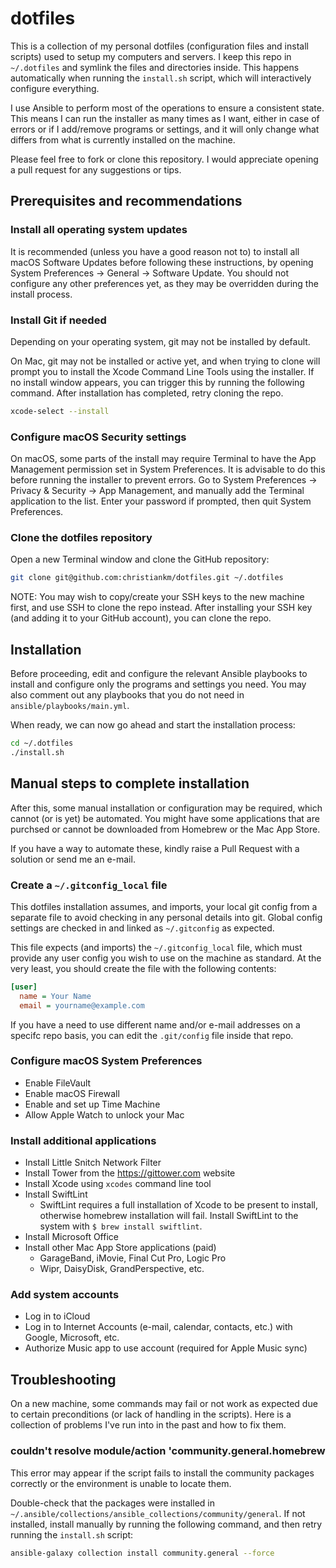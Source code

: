 # dotfiles

This is a collection of my personal dotfiles (configuration files and install scripts) used to setup my computers and servers.
I keep this repo in `~/.dotfiles` and symlink the files and directories inside.
This happens automatically when running the `install.sh` script, which will interactively configure everything.

I use Ansible to perform most of the operations to ensure a consistent state. This means I can run the installer as many times as I want, either in case of errors or if I add/remove programs or settings, and it will only change what differs from what is currently installed on the machine.

Please feel free to fork or clone this repository. I would appreciate opening a pull request for any suggestions or tips.

## Prerequisites and recommendations

### Install all operating system updates

It is recommended (unless you have a good reason not to) to install all macOS Software Updates before following these instructions, by opening System Preferences → General → Software Update. You should not configure any other preferences yet, as they may be overridden during the install process.

### Install Git if needed

Depending on your operating system, git may not be installed by default.

On Mac, git may not be installed or active yet, and when trying to clone will prompt you to install the Xcode Command Line Tools using the installer. If no install window appears, you can trigger this by running the following command. After installation has completed, retry cloning the repo.

```bash
xcode-select --install
```

### Configure macOS Security settings

On macOS, some parts of the install may require Terminal to have the App Management permission set in System Preferences. It is advisable to do this before running the installer to prevent errors. Go to System Preferences → Privacy & Security → App Management, and manually add the Terminal application to the list. Enter your password if prompted, then quit System Preferences.

### Clone the dotfiles repository

Open a new Terminal window and clone the GitHub repository:

```bash
git clone git@github.com:christiankm/dotfiles.git ~/.dotfiles
```

NOTE: You may wish to copy/create your SSH keys to the new machine first, and use SSH to clone the repo instead. After installing your SSH key (and adding it to your GitHub account), you can clone the repo.

## Installation

Before proceeding, edit and configure the relevant Ansible playbooks to install
and configure only the programs and settings you need. You may also comment out
any playbooks that you do not need in `ansible/playbooks/main.yml`.

When ready, we can now go ahead and start the installation process:

```bash
cd ~/.dotfiles
./install.sh
```

## Manual steps to complete installation

After this, some manual installation or configuration may be required, which cannot (or is yet) be automated. You might have some applications that are purchsed or cannot be downloaded from Homebrew or the Mac App Store.

If you have a way to automate these, kindly raise a Pull Request with a solution or send me an e-mail.

### Create a `~/.gitconfig_local` file

This dotfiles installation assumes, and imports, your local git config from a separate file to avoid checking in any personal details into git. Global config settings are checked in and linked as `~/.gitconfig` as expected.

This file expects (and imports) the `~/.gitconfig_local` file, which must provide any user config you wish to use on the machine as standard. At the very least, you should create the file with the following contents:

```ini
[user]
  name = Your Name
  email = yourname@example.com
```

If you have a need to use different name and/or e-mail addresses on a specifc repo basis, you can edit the `.git/config` file inside that repo.

### Configure macOS System Preferences

- Enable FileVault
- Enable macOS Firewall
- Enable and set up Time Machine
- Allow Apple Watch to unlock your Mac

### Install additional applications

- Install Little Snitch Network Filter
- Install Tower from the https://gittower.com website
- Install Xcode using `xcodes` command line tool
- Install SwiftLint
  - SwiftLint requires a full installation of Xcode to be present to install, otherwise homebrew installation will fail. Install SwiftLint to the system with `$ brew install swiftlint`.
- Install Microsoft Office
- Install other Mac App Store applications (paid)
  - GarageBand, iMovie, Final Cut Pro, Logic Pro
  - Wipr, DaisyDisk, GrandPerspective, etc.

### Add system accounts

- Log in to iCloud
- Log in to Internet Accounts (e-mail, calendar, contacts, etc.) with Google, Microsoft, etc.
- Authorize Music app to use account (required for Apple Music sync)

## Troubleshooting

On a new machine, some commands may fail or not work as expected due to certain preconditions (or lack of handling in the scripts). Here is a collection of problems I've run into in the past and how to fix them.

### couldn't resolve module/action 'community.general.homebrew

This error may appear if the script fails to install the community packages correctly or the environment is unable to locate them.

Double-check that the packages were installed in `~/.ansible/collections/ansible_collections/community/general`. If not installed, install manually by running the following command, and then retry running the `install.sh` script:

```bash
ansible-galaxy collection install community.general --force
```
